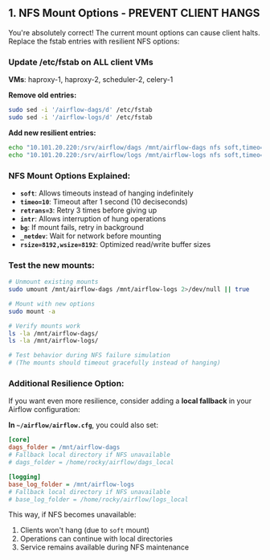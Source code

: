

## **1. NFS Mount Options - PREVENT CLIENT HANGS**

You're absolutely correct! The current mount options can cause client halts. Replace the fstab entries with resilient NFS options:

### **Update /etc/fstab on ALL client VMs**
**VMs**: haproxy-1, haproxy-2, scheduler-2, celery-1

**Remove old entries:**
```bash
sudo sed -i '/airflow-dags/d' /etc/fstab
sudo sed -i '/airflow-logs/d' /etc/fstab
```

**Add new resilient entries:**
```bash
echo "10.101.20.220:/srv/airflow/dags /mnt/airflow-dags nfs soft,timeo=10,retrans=3,intr,bg,_netdev,rsize=8192,wsize=8192 0 0" | sudo tee -a /etc/fstab
echo "10.101.20.220:/srv/airflow/logs /mnt/airflow-logs nfs soft,timeo=10,retrans=3,intr,bg,_netdev,rsize=8192,wsize=8192 0 0" | sudo tee -a /etc/fstab
```

### **NFS Mount Options Explained:**
- **`soft`**: Allows timeouts instead of hanging indefinitely
- **`timeo=10`**: Timeout after 1 second (10 deciseconds)
- **`retrans=3`**: Retry 3 times before giving up
- **`intr`**: Allows interruption of hung operations
- **`bg`**: If mount fails, retry in background
- **`_netdev`**: Wait for network before mounting
- **`rsize=8192,wsize=8192`**: Optimized read/write buffer sizes

### **Test the new mounts:**
```bash
# Unmount existing mounts
sudo umount /mnt/airflow-dags /mnt/airflow-logs 2>/dev/null || true

# Mount with new options
sudo mount -a

# Verify mounts work
ls -la /mnt/airflow-dags/
ls -la /mnt/airflow-logs/

# Test behavior during NFS failure simulation
# (The mounts should timeout gracefully instead of hanging)
```

### **Additional Resilience Option:**
If you want even more resilience, consider adding a **local fallback** in your Airflow configuration:

**In `~/airflow/airflow.cfg`**, you could also set:
```ini
[core]
dags_folder = /mnt/airflow-dags
# Fallback local directory if NFS unavailable
# dags_folder = /home/rocky/airflow/dags_local

[logging]  
base_log_folder = /mnt/airflow-logs
# Fallback local directory if NFS unavailable
# base_log_folder = /home/rocky/airflow/logs_local
```

This way, if NFS becomes unavailable:
1. Clients won't hang (due to `soft` mount)
2. Operations can continue with local directories
3. Service remains available during NFS maintenance
